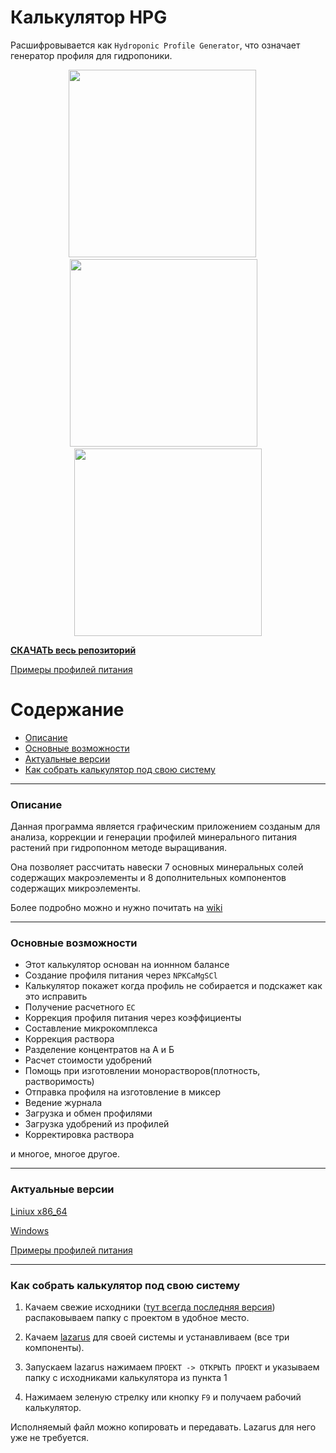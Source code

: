 # Калькулятор HPG
Расшифровывается как `Hydroponic Profile Generator`, что означает генератор профиля для гидропоники.


<div align="center">
<a href="images/calc.png"><img src="images/calc.png" width="300"></a> &emsp; <a href="images/micro.png"><img src="images/micro.png" width="300"></a>&emsp; <a href="images/mono_solutions.png"><img src="images/mono_solutions.png" width="300"></a>
</div>


[**СКАЧАТЬ весь репозиторий**](https://github.com/WEGA-project/WEGA-HPG/archive/refs/heads/master.zip)

[Примеры профилей питания](https://github.com/WEGA-project/wega-hpg/blob/master/examples.zip)

Содержание
=================
<!--ts-->
* [Описание](#overview)
* [Основные возможности](#main_funtions)
* [Актуальные версии](#versions)
* [Как собрать калькулятор под свою систему](#how_to_build)
<!--te-->
---
### Описание <a name="overview"></a>
Данная программа является графическим приложением созданым для анализа, коррекции и генерации профилей минерального питания растений при гидропонном методе выращивания.

Она позволяет рассчитать навески 7 основных минеральных солей содержащих макроэлементы и 8 дополнительных компонентов содержащих микроэлементы.

Более подробно можно и нужно почитать на [wiki](https://github.com/WEGA-project/WEGA-HPG/wiki)

---
### Основные возможности <a name="main_funtions"></a>
* Этот калькулятор основан на ионнном балансе
* Создание профиля питания через `NPKCaMgSCl`
* Калькулятор покажет когда профиль не собирается и подскажет как это исправить
* Получение расчетного `ЕС`
* Коррекция профиля питания через коэффициенты
* Составление микрокомплекса
* Коррекция раствора
* Разделение концентратов на А и Б
* Расчет стоимости удобрений
* Помощь при изготовлении монорастворов(плотность, растворимость)
* Отправка профиля на изготовление в миксер
* Ведение журнала
* Загрузка и обмен профилями
* Загрузка удобрений из профилей
* Корректировка раствора

и многое, многое другое.

---
### Актуальные версии <a name="versions"></a>

[Liniux x86_64](https://github.com/WEGA-project/WEGA-HPG/raw/master/hpg)

[Windows](https://github.com/WEGA-project/WEGA-HPG/raw/master/hpg.exe)

[Примеры профилей питания](https://github.com/WEGA-project/wega-hpg/blob/master/examples.zip)

---
### Как собрать калькулятор под свою систему <a name="how_to_build"></a>
1. Качаем свежие исходники ([тут всегда последняя версия](https://github.com/WEGA-project/WEGA-HPG/archive/master.zip)) распаковываем папку с проектом в удобное место.

2. Качаем [lazarus](https://www.lazarus-ide.org/index.php?page=downloads) для своей системы и устанавливаем (все три компоненты).

3. Запускаем lazarus нажимаем `ПРОЕКТ -> ОТКРЫТЬ ПРОЕКТ` и указываем папку с исходниками калькулятора из пункта 1

4. Нажимаем зеленую стрелку или кнопку `F9` и получаем рабочий калькулятор.

Исполняемый файл можно копировать и передавать. Lazarus для него уже не требуется.
